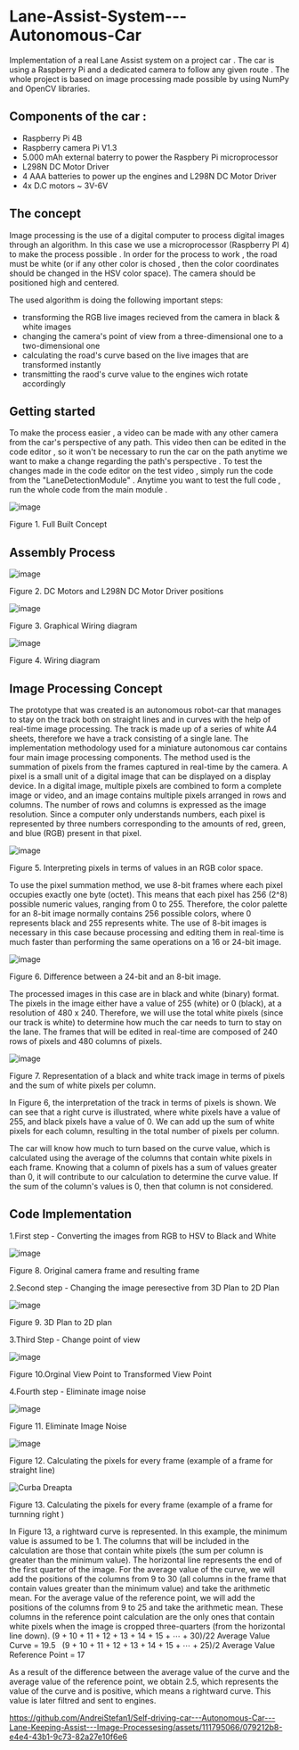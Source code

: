 # Lane-Assist-System---Autonomous-Car
Implementation of a real Lane Assist system on a project car . The car is using a Raspberry Pi and a dedicated camera to follow any given route . The whole project is based on image processing made possible by using NumPy and OpenCV libraries. 

## Components of the car : 
- Raspberry Pi 4B
- Raspberry camera Pi V1.3
- 5.000 mAh external baterry to power the Raspbery Pi microprocessor 
- L298N DC Motor Driver 
- 4 AAA batteries to power up the engines and L298N DC Motor Driver
- 4x D.C motors ~ 3V-6V 


## The concept 
Image processing is the use of a digital computer to process digital images through an algorithm. In this case we use a microprocessor (Raspberry PI 4) to make the process possible . In order for the process to work , the road must be white (or if any other color is chosed , then the color coordinates should be changed in the HSV color space). The camera should be positioned high and centered. 

The used algorithm is doing the following important steps:

- transforming the RGB live images recieved from the camera in black & white images
- changing the camera's point of view from a three-dimensional one to a two-dimensional one 
- calculating the road's curve based on the live images that are transformed instantly
- transmitting the raod's curve value to the engines wich rotate accordingly 



## Getting started
To make the process easier , a video can be made with any other camera from the car's perspective of any path. This video then can be edited in the code editor , so it won't be necessary to run the car on the path anytime we want to make a change regarding the path's perspective . To test the changes made in the code editor on the test video , simply run the code from the "LaneDetectionModule" . 
Anytime you want to test the full code , run the whole code from the main module .

![image](https://user-images.githubusercontent.com/111795066/190509310-b1800fb2-d640-4fc4-b18c-b3449944d75c.png)

Figure 1. Full Built Concept

## Assembly Process

![image](https://github.com/AndreiStefan1/Self-driving-car---Autonomous-Car---Lane-Keeping-Assist/assets/111795066/1cba76df-e2d9-487a-a1d3-5507f3828f12)

Figure 2. DC Motors and L298N DC Motor Driver positions

![image](https://github.com/AndreiStefan1/Self-driving-car---Autonomous-Car---Lane-Keeping-Assist/assets/111795066/7d0b1ba5-a9c0-40d9-b0fc-5177a9607e0a)

Figure 3. Graphical Wiring diagram 

![image](https://github.com/AndreiStefan1/Self-driving-car---Autonomous-Car---Lane-Keeping-Assist/assets/111795066/80d6e118-61c8-4ced-8924-e2ed3c7638c5)

Figure 4. Wiring diagram 

## Image Processing Concept
The prototype that was created is an autonomous robot-car that manages to stay on the track both on straight lines and in curves with the help of real-time image processing. The track is made up of a series of white A4 sheets, therefore we have a track consisting of a single lane. The implementation methodology used for a miniature autonomous car contains four main image processing components.
The method used is the summation of pixels from the frames captured in real-time by the camera. A pixel is a small unit of a digital image that can be displayed on a display device. In a digital image, multiple pixels are combined to form a complete image or video, and an image contains multiple pixels arranged in rows and columns.
The number of rows and columns is expressed as the image resolution. Since a computer only understands numbers, each pixel is represented by three numbers corresponding to the amounts of red, green, and blue (RGB) present in that pixel.

![image](https://github.com/AndreiStefan1/Self-driving-car---Autonomous-Car---Lane-Keeping-Assist/assets/111795066/0b3331a5-ec4a-4dc6-962e-11fcfebe886d)

Figure 5. Interpreting pixels in terms of values in an RGB color space.

To use the pixel summation method, we use 8-bit frames where each pixel occupies exactly one byte (octet). This means that each pixel has 256 (2^8) possible numeric values, ranging from 0 to 255. Therefore, the color palette for an 8-bit image normally contains 256 possible colors, where 0 represents black and 255 represents white.
The use of 8-bit images is necessary in this case because processing and editing them in real-time is much faster than performing the same operations on a 16 or 24-bit image.

![image](https://github.com/AndreiStefan1/Self-driving-car---Autonomous-Car---Lane-Keeping-Assist/assets/111795066/1e90236e-2961-43b4-ae57-5987702125c2)

Figure 6. Difference between a 24-bit and an 8-bit image.

The processed images in this case are in black and white (binary) format. The pixels in the image either have a value of 255 (white) or 0 (black), at a resolution of 480 x 240. Therefore, we will use the total white pixels (since our track is white) to determine how much the car needs to turn to stay on the lane. The frames that will be edited in real-time are composed of 240 rows of pixels and 480 columns of pixels.

![image](https://github.com/AndreiStefan1/Self-driving-car---Autonomous-Car---Lane-Keeping-Assist/assets/111795066/c41b90ce-4ed1-4d17-8faf-1e458938a5d4)

Figure 7. Representation of a black and white track image in terms of pixels and the sum of white pixels per column.

In Figure 6, the interpretation of the track in terms of pixels is shown. We can see that a right curve is illustrated, where white pixels have a value of 255, and black pixels have a value of 0. We can add up the sum of white pixels for each column, resulting in the total number of pixels per column.

The car will know how much to turn based on the curve value, which is calculated using the average of the columns that contain white pixels in each frame. Knowing that a column of pixels has a sum of values greater than 0, it will contribute to our calculation to determine the curve value. If the sum of the column's values is 0, then that column is not considered.

## Code Implementation
1.First step - Converting the images from RGB to HSV to Black and White

![image](https://github.com/AndreiStefan1/Self-driving-car---Autonomous-Car---Lane-Keeping-Assist/assets/111795066/04496544-fa68-455a-8b65-f9ca78722377)

Figure 8. Original camera frame and resulting frame 

2.Second step - Changing the image peresective from 3D Plan to 2D Plan

![image](https://github.com/AndreiStefan1/Self-driving-car---Autonomous-Car---Lane-Keeping-Assist/assets/111795066/9a223b39-a4d0-41c7-9f62-657adaa987db)

Figure 9. 3D Plan to 2D plan 

3.Third Step - Change point of view

![image](https://github.com/AndreiStefan1/Self-driving-car---Autonomous-Car---Lane-Keeping-Assist/assets/111795066/3b3c8923-d448-4acf-9469-5fbc5042a495)

Figure 10.Orginal View Point to Transformed View Point

4.Fourth step - Eliminate image noise

![image](https://github.com/AndreiStefan1/Self-driving-car---Autonomous-Car---Lane-Keeping-Assist/assets/111795066/35cadfc9-d600-41a1-a1cd-810d947c0ab9)

Figure 11. Eliminate Image Noise

![image](https://github.com/AndreiStefan1/Self-driving-car---Autonomous-Car---Lane-Keeping-Assist/assets/111795066/2a6b5a2a-c37c-4d37-89e2-112b8578ba72)

Figure 12. Calculating the pixels for every frame (example of a frame for straight  line)

![Curba Dreapta](https://github.com/AndreiStefan1/Self-driving-car---Autonomous-Car---Lane-Keeping-Assist/assets/111795066/8eaebb40-2522-4b11-a398-1c98e105245e)

Figure 13. Calculating the pixels for every frame (example of a frame for turnning right )

In Figure 13, a rightward curve is represented. In this example, the minimum value is assumed to be 1. The columns that will be included in the calculation are those that contain white pixels (the sum per column is greater than the minimum value). The horizontal line represents the end of the first quarter of the image.
For the average value of the curve, we will add the positions of the columns from 9 to 30 (all columns in the frame that contain values greater than the minimum value) and take the arithmetic mean.
For the average value of the reference point, we will add the positions of the columns from 9 to 25 and take the arithmetic mean. These columns in the reference point calculation are the only ones that contain white pixels when the image is cropped three-quarters (from the horizontal line down).
(9 + 10 + 11 + 12 + 13 + 14 + 15 + ⋯ + 30)/22
Average Value Curve = 19.5
 
(9 + 10 + 11 + 12 + 13 + 14 + 15 + ⋯ + 25)/2
Average Value Reference Point = 17

As a result of the difference between the average value of the curve and the average value of the reference point, we obtain 2.5, which represents the value of the curve and is positive, which means a rightward curve.
This value is later filtred and sent to engines.

https://github.com/AndreiStefan1/Self-driving-car---Autonomous-Car---Lane-Keeping-Assist---Image-Processesing/assets/111795066/079212b8-e4e4-43b1-9c73-82a27e10f6e6

